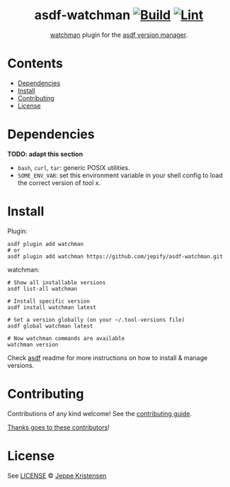 <div align="center">

# asdf-watchman [![Build](https://github.com/jepify/asdf-watchman/actions/workflows/build.yml/badge.svg)](https://github.com/jepify/asdf-watchman/actions/workflows/build.yml) [![Lint](https://github.com/jepify/asdf-watchman/actions/workflows/lint.yml/badge.svg)](https://github.com/jepify/asdf-watchman/actions/workflows/lint.yml)

[watchman](https://github.com/jepify/watchman) plugin for the [asdf version manager](https://asdf-vm.com).

</div>

# Contents

- [Dependencies](#dependencies)
- [Install](#install)
- [Contributing](#contributing)
- [License](#license)

# Dependencies

**TODO: adapt this section**

- `bash`, `curl`, `tar`: generic POSIX utilities.
- `SOME_ENV_VAR`: set this environment variable in your shell config to load the correct version of tool x.

# Install

Plugin:

```shell
asdf plugin add watchman
# or
asdf plugin add watchman https://github.com/jepify/asdf-watchman.git
```

watchman:

```shell
# Show all installable versions
asdf list-all watchman

# Install specific version
asdf install watchman latest

# Set a version globally (on your ~/.tool-versions file)
asdf global watchman latest

# Now watchman commands are available
watchman version
```

Check [asdf](https://github.com/asdf-vm/asdf) readme for more instructions on how to
install & manage versions.

# Contributing

Contributions of any kind welcome! See the [contributing guide](contributing.md).

[Thanks goes to these contributors](https://github.com/jepify/asdf-watchman/graphs/contributors)!

# License

See [LICENSE](LICENSE) © [Jeppe Kristensen](https://github.com/jepify/)
